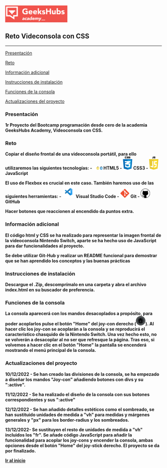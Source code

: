 <a name="top"></a>
<img src= "./imagenes/geekshubs.png" width="200"> 


##   Reto Videconsola con CSS

----------------------------------

[Presentación](#id1)

[Reto](#id2)

[Información adicional](#id3)

[Instrucciones de instalación](#id4)

[Funciones de la consola](#id5)

[Actualizaciones del proyecto](#id6)

<a name="id1"></a>

###   Presentación
 

<b>1r Proyecto del Bootcamp programación desde cero de la academia GeeksHubs Academy, Videoconsola con CSS.

<a name="id2"></a>

###   Reto

<b> Copiar el diseño frontal de una videoconsola portátil, para ello utilizaremos las siguientes tecnologías:
    - <img src= "./imagenes/html5.png" width="30"> HTML5
    - <img src= "./imagenes/css.png" width="30"> CSS3
    - <img src= "./imagenes/javascript.png" width="30"> JavaScript

<b>El uso de Flexbox es crucial en este caso.
También haremos uso de las siguientes herramientas:
    - <img src= "./imagenes/visualstudio.png" width="40"> Visual Studio Code
    - <img src= "./imagenes/git.png" width="30"> Git
    - <img src= "./imagenes/github.png" width="30">GitHub
  
  
  
  
    
    
<b>Hacer botones que reaccionen al encendido da puntos extra.

<a name="id3"></a>

###  Información adicional

<b> El código html y CSS se ha realizado para representar la imagen frontal de la videoconsola Nintendo Switch, aparte se ha hecho uso de JavaScript para dar funcionalidades al proyecto.

Se debe utilizar Git-Hub y realizar un README funcional para demostrar que se han aprendido los conceptos y las buenas prácticas

<a name="id4"></a>

###  Instrucciones de instalación

<b> Descargue el .Zip, descomprímalo en una carpeta y abra el archivo index.html en su buscador de preferencia.

<a name="id5"></a>

### Funciones de la consola

<b> La consola aparecerá con los mandos desacoplados a propósito, para poder acoplarlos pulse el botón "Home" del joy-con derecho (<img src= "./imagenes/boton_home.png" width="30">). Al hacer clic los joy-con se acoplarán a la consola y se reproducirá el característico chasquido de la Nintendo Switch. Una vez hecho esto, no se volverán a desacoplar al no ser que refresque la página. Tras eso, si volvemos a hacer clic en el botón "Home" la pantalla se encenderá mostrando el menú principal de la consola.

<a name="id6"></a>

### Actualizaciones del proyecto

<b> 10/12/2022 - Se han creado las divisiones de la consola, se ha empezado a diseñar los mandos "Joy-con" añadiendo botones con divs y su ":active".

11/12/2022 - Se ha realizado el diseño de la consola con sus botones correspondientes y sus ":active"

12/12/2022 - Se han añadido detalles estéticos como el sombreado, se han sustituido unidades de medida a "vh" para medidas y márgenes generales y "px" para los border-radius y los sombreados.

13/12/2022- Se sustituyen el resto de unidades de medida a "vh" incluidos los "fr". Se añade código JavaScript para añadir la funcionalidad para acoplar los joy-cons y encender la consola, ambas opciones desde el botón "Home" del joy-stick derecho. El proyecto se da por finalizado. 

[Ir al inicio](#top)
